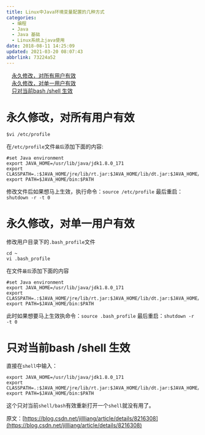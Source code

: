 ```yaml
---
title: Linux中Java环境变量配置的几种方式
categories: 
  - 编程
  - Java
  - Java 基础
  - Linux系统上java使用
date: 2018-08-11 14:25:09
updated: 2021-03-20 08:07:43
abbrlink: 73224a52
---
```

<div id='my_toc'><a href="/blog/73224a52/#永久修改，对所有用户有效" class="header_1">永久修改，对所有用户有效</a>&nbsp;<br><a href="/blog/73224a52/#永久修改，对单一用户有效" class="header_1">永久修改，对单一用户有效</a>&nbsp;<br><a href="/blog/73224a52/#只对当前bash/shell-生效" class="header_1">只对当前bash /shell 生效</a>&nbsp;<br></div>
<style>.header_1{margin-left: 1em;}.header_2{margin-left: 2em;}.header_3{margin-left: 3em;}.header_4{margin-left: 4em;}.header_5{margin-left: 5em;}.header_6{margin-left: 6em;}</style>
<!--more-->
<script>if (navigator.platform.search('arm')==-1){document.getElementById('my_toc').style.display = 'none';}var e,p = document.getElementsByTagName('p');while (p.length>0) {e = p[0];e.parentElement.removeChild(e);}</script>

<!--end-->
# 永久修改，对所有用户有效
```shell
$vi /etc/profile
```
在`/etc/profile`文件`最后`添加下面的内容:
```
#set Java environment
export JAVA_HOME=/usr/lib/java/jdk1.8.0_171
export CLASSPATH=.:$JAVA_HOME/jre/lib/rt.jar:$JAVA_HOME/lib/dt.jar:$JAVA_HOME/lib/tools.jar
export PATH=$JAVA_HOME/bin:$PATH
```
修改文件后如果想马上生效，执行命令：`source /etc/profile`
最后重启：`shutdown -r -t 0`
#  永久修改，对单一用户有效
修改用户目录下的`.bash_profile`文件
```
cd ~
vi .bash_profile
```
在文件`最后`添加下面的内容
```
#set Java environment
export JAVA_HOME=/usr/lib/java/jdk1.8.0_171
export CLASSPATH=.:$JAVA_HOME/jre/lib/rt.jar:$JAVA_HOME/lib/dt.jar:$JAVA_HOME/lib/tools.jar
export PATH=$JAVA_HOME/bin:$PATH
```
此时如果想要马上生效执命令：`source .bash_profile`
最后重启：`shutdown -r -t 0`

# 只对当前bash /shell 生效
直接在`shell`中输入：
```
export JAVA_HOME=/usr/lib/java/jdk1.8.0_171
export CLASSPATH=.:$JAVA_HOME/jre/lib/rt.jar:$JAVA_HOME/lib/dt.jar:$JAVA_HOME/lib/tools.jar
export PATH=$JAVA_HOME/bin:$PATH
```
这个只对当前`shell/bash`有效重新打开一个`shell`就没有用了。


原文：[https://blog.csdn.net/jillliang/article/details/8216308](https://blog.csdn.net/jillliang/article/details/8216308)

